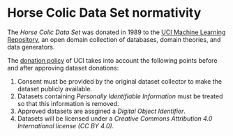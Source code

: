 # Horse Colic Data Set normativity
The *Horse Colic Data Set* was donated in 1989 to the 
[UCI Machine Learning Repository](https://archive-beta.ics.uci.edu/), an open domain collection of databases, domain theories, and data generators.

The [donation policy](https://archive-beta.ics.uci.edu/ml/donation-policy) of UCI takes into account the following points
before and after approving dataset donations:

1. Consent must be provided by the original dataset collector to make the dataset publicly available.
2. Datasets containing *Personally Identifiable Information* must be treated so that this information is removed.
3. Approved datasets are assgined a *Digital Object Identifier*.
4. Datasets will be licensed under a *Creative Commons Attribution 4.0 International license (CC BY 4.0)*.